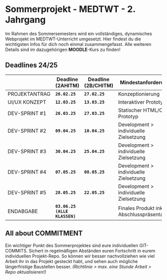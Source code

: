 # Sommerprojekt - MEDTWT - 2. Jahrgang

Im Rahmen des Sommersemesters wird ein vollständiges, dynamisches Webprojekt im MEDTWT-Unterricht umgesetzt. Hier findest du die wichtigsten Infos für dich noch einmal zusammengefasst.
Alle weiteren Details sind im dazugehörigen **MOODLE**-Kurs zu finden!


## Deadlines 24/25

|                | Deadline (2AHITM) | Deadline (2B/CHITM) | Mindestanforderung |
|----------------|------------------|--------------------|-----------------------------|
| PROJEKTANTRAG  | **`26.02.25`**    | **`27.02.25`**    | Konzeptionierung |
| UI/UX KONZEPT  | **`12.03.25`**    | **`13.03.25`**    | Interaktiver Prototyp |
| DEV-SPRINT #1  | **`26.03.25`**    | **`27.03.25`**    | Statischer HTML/CSS Prototyp |
| DEV-SPRINT #2  | **`09.04.25`**    | **`10.04.25`**    | Development > individuelle Zielsetzung |
| DEV-SPRINT #3  | **`30.04.25`**    | **`25.04.25`**    | Development > individuelle Zielsetzung |
| DEV-SPRINT #4  | **`07.05.25`**    | **`08.05.25`**    | Development > individuelle Zielsetzung |
| DEV-SPRINT #5  | **`28.05.25`**    | **`22.05.25`**    | Development > individuelle Zielsetzung |
| ENDABGABE      | **`03.06.25 (ALLE KLASSEN)`** | | Finales Produkt inkl. Abschlusspräsentation |



## All about COMMITMENT

Ein wichtiger Punkt des Sommerprojektes sind eure individuellen GIT-COMMITS. 
Sichert in regelmäßigen Abständen euren Fortschritt in eurem individuellen Projekt-Repo. So können wir besser nachvollziehen wie viel Arbeit ihr in das Projekt gesteckt habt, und sehen auch mögliche längerfristige Baustellen besser. *(Richtlinie > max. eine Stunde Arbeit > Repo aktualisieren!)* 



